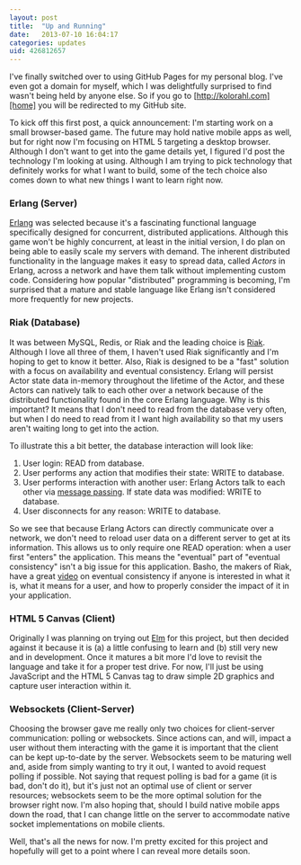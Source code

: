 ```yaml
---
layout: post
title:  "Up and Running"
date:   2013-07-10 16:04:17
categories: updates
uid: 426812657
---
```


I've finally switched over to using GitHub Pages for my personal blog. I've even
got a domain for myself, which I was delightfully surprised to find wasn't being
held by anyone else. So if you go to [http://kolorahl.com][home] you will be
redirected to my GitHub site.

To kick off this first post, a quick announcement: I'm starting work on a small
browser-based game. The future may hold native mobile apps as well, but for
right now I'm focusing on HTML 5 targeting a desktop browser. Although I don't
want to get into the game details yet, I figured I'd post the technology I'm
looking at using. Although I am trying to pick technology that definitely works
for what I want to build, some of the tech choice also comes down to what new
things I want to learn right now.

### Erlang (Server)

[Erlang][erlang] was selected because it's a fascinating functional language
specifically designed for concurrent, distributed applications. Although this
game won't be highly concurrent, at least in the initial version, I do plan on
being able to easily scale my servers with demand. The inherent distributed
functionality in the language makes it easy to spread data, called _Actors_ in
Erlang, across a network and have them talk without implementing custom
code. Considering how popular "distributed" programming is becoming, I'm
surprised that a mature and stable language like Erlang isn't considered more
frequently for new projects.

### Riak (Database)

It was between MySQL, Redis, or Riak and the leading choice is
[Riak][riak]. Although I love all three of them, I haven't used Riak
significantly and I'm hoping to get to know it better. Also, Riak is designed to
be a "fast" solution with a focus on availability and eventual
consistency. Erlang will persist Actor state data in-memory throughout the
lifetime of the Actor, and these Actors can natively talk to each other over a
network because of the distributed functionality found in the core Erlang
language. Why is this important? It means that I don't need to read from the
database very often, but when I do need to read from it I want high availability
so that my users aren't waiting long to get into the action.

To illustrate this a bit better, the database interaction will look like:

1. User login: READ from database.
2. User performs any action that modifies their state: WRITE to database.
3. User performs interaction with another user: Erlang Actors talk to each other
   via [message passing][erl-mp]. If state data was modified: WRITE to database.
4. User disconnects for any reason: WRITE to database.

So we see that because Erlang Actors can directly communicate over a network, we
don't need to reload user data on a different server to get at its
information. This allows us to only require one READ operation: when a user
first "enters" the application. This means the "eventual" part of "eventual
consistency" isn't a big issue for this application. Basho, the makers of Riak,
have a great [video](http://basho.com/how-eventual-is-eventual-consistency/) on
eventual consistency if anyone is interested in what it is, what it means for a
user, and how to properly consider the impact of it in your application.

### HTML 5 Canvas (Client)

Originally I was planning on trying out [Elm][elm] for this project, but then
decided against it because it is (a) a little confusing to learn and (b) still
very new and in development. Once it matures a bit more I'd love to revisit the
language and take it for a proper test drive. For now, I'll just be using
JavaScript and the HTML 5 Canvas tag to draw simple 2D graphics and capture user
interaction within it.

### Websockets (Client-Server)

Choosing the browser gave me really only two choices for client-server
communication: polling or websockets. Since actions can, and will, impact a user
without them interacting with the game it is important that the client can be
kept up-to-date by the server. Websockets seem to be maturing well and, aside
from simply wanting to try it out, I wanted to avoid request polling if
possible. Not saying that request polling is bad for a game (it is bad, don't do
it), but it's just not an optimal use of client or server resources; websockets
seem to be the more optimal solution for the browser right now. I'm also hoping
that, should I build native mobile apps down the road, that I can change little
on the server to accommodate native socket implementations on mobile clients.

Well, that's all the news for now. I'm pretty excited for this project and
hopefully will get to a point where I can reveal more details soon.

[home]: http://kolorahl.com
[erlang]: http://learnyousomeerlang.com/
[erl-mp]: http://www.erlang.org/doc/getting_started/conc_prog.html
[riak]: http://basho.com/riak/
[elm]: http://elm-lang.org
